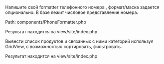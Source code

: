 Напишите свой formatter телефонного номера , формат/маска задается опционально. В базе лежит числовое представление номера.

Path:
components/PhoneFormatter.php

Результат находится на view/site/index.php

Вывести список продуктов и связанных с ними категорий используя GridView, с возможностью сортировать, фильтровать. 

Результат находится на view/site/index.php 